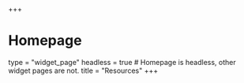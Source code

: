 +++
# Homepage
type = "widget_page"
headless = true  # Homepage is headless, other widget pages are not.
title = "Resources"
+++

